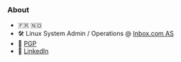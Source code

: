 ### About

- 🇫🇷 🇳🇴
- 🛠️ Linux System Admin / Operations @ [Inbox.com AS](https://github.com/Fjordmail)
- 🔑 [PGP](https://www.karlsen.fr/public.asc)
- 🔗 [LinkedIn](https://linkedin.com/in/sebastka)

<!--

- <a href="#"><img src="terminal.png" title="HomeLab" alt="HomeLab" width="16"></a> HomeLab:
  - <a href="#"><img src="debian.svg" title="Debian" alt="Debian" width="16"></a> on [router](# "Protectli FW6D") and VMs
  - <a href="#"><img src="pve.png" title="Proxmox Virtual Environment" alt="Proxmox Virtual Environment" width="16"></a> on [hypervisor](# "Dell Poweredge T420")

<a href="https://www.credly.com/badges/b68e5421-d508-426c-bed0-a5714b1a45c7/public_url"><img title="Linux Foundation Certified System Administrator (LFCS)" alt="Linux Foundation Certified System Administrator (LFCS)" width="12%" src="https://user-images.githubusercontent.com/35309144/123517842-90a9ea00-d6a3-11eb-908a-89fc82703731.png"/></a>

**sebastka/sebastka** is a ✨ _special_ ✨ repository because its `README.md` (this file) appears on your GitHub profile.

Here are some ideas to get you started:

- 🔭 I’m currently working on ...
- 🌱 I’m currently learning ...
- 👯 I’m looking to collaborate on ...
- 🤔 I’m looking for help with ...
- 💬 Ask me about ...
- 📫 How to reach me: ...
- 😄 Pronouns: ...
- ⚡ Fun fact: ...
-->
